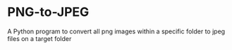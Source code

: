 # PNG-to-JPEG
 A Python program to convert all png images within a specific folder to jpeg files on a target folder
